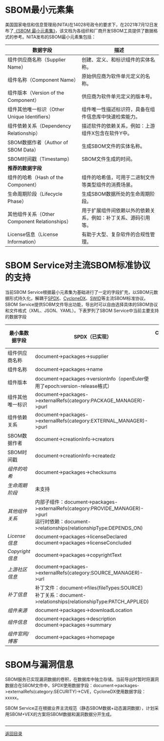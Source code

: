 # SBOM最小元素集

美国国家电信和信息管理局(NITA)在14028号政令的要求下，在2021年7月12日发布了[《SBOM 最小元素集》](https://www.ntia.gov/files/ntia/publications/sbom_minimum_elements_report.pdf)，该文档为各组织和厂商开发SBOM工具提供了数据格式的参考。NITA发布的SBOM最小元素集包括：


| 数据字段                                      | 描述                                                           |
| --------------------------------------------- | -------------------------------------------------------------- |
| 组件供应商名称（Supplier Name）               | 创建、定义、和标识组件的实体名称。                             |
| 组件名称（Component Name）                    | 原始供应商为软件单元定义的名称。                               |
| 组件版本（Version of the Component）          | 供应商为软件单元定义的版本号。                                 |
| 组件其他唯一标识（Other Unique Identifiers）  | 组件唯一性描述标识符，具备在组件信息库中快速检索能力。         |
| 组件依赖关系（Dependency Relationship）       | 描述软件的依赖关系，例如：上游组件X包含在软件Y中。             |
| SBOM数据作者（Author of SBOM Data）           | 生成SBOM文件的实体名称。                                       |
| SBOM时间戳（Timestamp）                       | SBOM文件生成的时间。                                           |
| **推荐的数据字段**                            |                                                                |
| 组件的哈希（Hash of the Component）           | 组件的哈希值，可用于二进制文件等类型组件的消费场景。           |
| 生命周期阶段（Lifecycle Phase）               | 生成SBOM数据所处的生命周期阶段。                               |
| 其他组件关系（Other Component Relationships） | 用于扩展组件间依赖以外的依赖关系，例如：补丁关系、源码引用等。 |
| License信息（License Information）            | 有助于大型、复杂软件的合规性管理。                             |

# SBOM Service对主流SBOM标准协议的支持

当前SBOM Service根据最小元素集为基础进行了一定的字段扩充，以SBOM元数据形式持久化，解耦于[SPDX](https://spdx.dev/)、[CycloneDX](https://cyclonedx.org/)、[SWID](https://nvd.nist.gov/products/swid)等主流SBOM标准协议。SBOM Service提供SOBM文件导出功能，导出时可以自由选择具体的SBOM协议和文件格式（XML、JSON、YAML）。下表罗列了SBOM Service中当前主要支持的数据字段


| 最小集数据字段   | SPDX（已实现）                                                                                                                                    | CycloneDX（已实现） | SWID（待实现） |
| ---------------- | ------------------------------------------------------------------------------------------------------------------------------------------------- | ------------------- | -------------- |
| 组件供应商名称   | document->packages->supplier                                                                                                                      |                     |                |
| 组件名称         | document->packages->name                                                                                                                          |                     |                |
| 组件版本         | document->packages->versionInfo（openEuler使用了epoch:version-release格式）                                                                       |                     |                |
| 组件其他唯一标识 | document->packages->externalRefs(category:PACKAGE_MANAGER)->purl                                                                                  |                     |                |
| 组件依赖关系     | document->packages->externalRefs(category:EXTERNAL_MANAGER)->purl                                                                                 |                     |                |
| SBOM数据作者     | document->creationInfo->creators                                                                                                                  |                     |                |
| SBOM时间戳       | document->creationInfo->createdz                                                                                                                  |                     |                |
| *组件的哈希*     | document->packages->checksums                                                                                                                     |                     |                |
| *生命周期阶段*   | 未支持                                                                                                                                            |                     |                |
| *其他组件关系*   | 内部子组件：document->packages->externalRefs(category:PROVIDE_MANAGER)->purl<br/>运行时依赖：document->relationships(relationshipType:DEPENDS_ON) |                     |                |
| *License信息*    | document->packages->licenseDeclared<br />document->packages->licenseConcluded                                                                     |                     |                |
| *Copyright信息*  | document->packages->copyrightText                                                                                                                 |                     |                |
| *上游社区信息*   | document->packages->externalRefs(category:SOURCE_MANAGER)->url                                                                                    |                     |                |
| *补丁信息*       | 补丁文件：document->files(fileTypes:SOURCE)<br />补丁关系：document->relationships(relationshipType:PATCH_APPLIED)                                |                     |                |
| *组件来源*       | document->packages->downloadLocation                                                                                                              |                     |                |
| *组件信息*       | document->packages->description<br />document->packages->summary                                                                                  |                     |                |
| *组件官网/博客*  | document->packages->homepage                                                                                                                      |                     |                |

# SBOM与漏洞信息

SBOM服务已实现漏洞数据的卷积，在数据库中独立存储。当前导出时暂时将漏洞数据合在SBOM文件中，SPDX使用数据字段：document->packages->externalRefs(category:SECURITY)->CVE，CycloneDX使用数据字段：xxxxx。

SBOM Service正在根据业界主流规范（静态SBOM数据+动态漏洞数据），计划采用SBOM+VEX的方案将SBOM数据和漏洞数据分开生成。

![]()

---

[返回目录](../../README.md)

